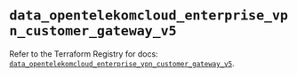 # `data_opentelekomcloud_enterprise_vpn_customer_gateway_v5`

Refer to the Terraform Registry for docs: [`data_opentelekomcloud_enterprise_vpn_customer_gateway_v5`](https://registry.terraform.io/providers/opentelekomcloud/opentelekomcloud/1.36.50/docs/data-sources/enterprise_vpn_customer_gateway_v5).
